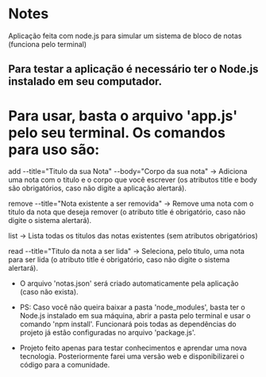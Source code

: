# Notes
Aplicação feita com node.js para simular um sistema de bloco de notas (funciona pelo terminal)

## Para testar a aplicação é necessário ter o Node.js instalado em seu computador. ##

# Para usar, basta o arquivo 'app.js' pelo seu terminal. Os comandos para uso são:
  add --title="Titulo da sua Nota" --body="Corpo da sua nota" -> Adiciona uma nota com o titulo e o corpo que você escrever (os atributos title e body são obrigatórios, caso não digite a aplicação alertará).
  
  remove --title="Nota existente a ser removida" -> Remove uma nota com o titulo da nota que deseja remover (o atributo title é obrigatório, caso não digite o sistema alertará).
  
  list -> Lista todas os titulos das notas existentes (sem atributos obrigatórios)
  
  read --title="Titulo da nota a ser lida" -> Seleciona, pelo titulo, uma nota para ser lida (o atributo title é obrigatório, caso não digite o sistema alertará).

* O arquivo 'notas.json' será criado automaticamente pela aplicação (caso não exista).

* PS: Caso você não queira baixar a pasta 'node_modules', basta ter o Node.js instalado em sua máquina, abrir a pasta pelo terminal e usar o comando 'npm install'. Funcionará pois todas as dependências do projeto já estão configuradas no arquivo 'package.js'.

* Projeto feito apenas para testar conhecimentos e aprendar uma nova tecnologia. Posteriormente farei uma versão web e disponibilizarei o código para a comunidade.
